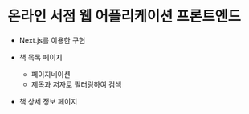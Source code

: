 # 온라인 서점 웹 어플리케이션 프론트엔드

- Next.js를 이용한 구현
- 책 목록 페이지
  - 페이지네이션
  - 제목과 저자로 필터링하여 검색
 
- 책 상세 정보 페이지
